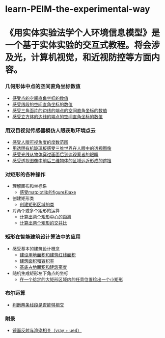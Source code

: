 # learn-PEIM-the-experimental-way

# 《用实体实验法学个人环境信息模型》是一个基于实体实验的交互式教程。将会涉及光，计算机视觉，和近视防控等方面内容。

### 几何形体中点的空间直角坐标数值

- [感受点的空间直角坐标的数值](/chapters/几何形体中点的空间直角坐标数值/感受点的空间直角坐标的数值.md)
- [感受线段的空间直角坐标的数值](/chapters/几何形体中点的空间直角坐标数值/感受线段的空间直角坐标的数值.md)
- [感受三角面片的边线的端点的空间直角坐标的数值](/chapters/几何形体中点的空间直角坐标数值/感受三角面片的边线的端点的空间直角坐标的数值.md)
- [感受立方体的边线的端点的空间直角坐标的数值](/chapters/几何形体中点的空间直角坐标数值/感受立方体的边线的端点的空间直角坐标的数值.md)

### 用双目视觉传感器模仿人眼获取环境点云

- [感受人眼可视角度的度数范围](/chapters/用双目视觉传感器模仿人眼获取环境点云/感受人眼可视角度的度数范围.md)
- [用透明有机玻璃板感受三维世界在人眼中的透视图像](/chapters/用双目视觉传感器模仿人眼获取环境点云/用透明有机玻璃板感受三维世界在人眼中的透视图像.md)
- [感受光线从物体穿过画面后到达观察者的眼睛](/chapters/用双目视觉传感器模仿人眼获取环境点云/感受光线从物体穿过画面后到达观察者的眼睛.md)
- [感受透视图像中前后三维物体的区域远近形成的遮挡](/chapters/用双目视觉传感器模仿人眼获取环境点云/感受透视图像中前后三维物体的区域远近形成的遮挡.md)

### 对矩形的各种操作
- 理解画布和坐标系
	- [感受matplotlib的figure和axe](/chapters/对矩形的各种操作/感受matplotlib的figure和axe.md) 
- 创建矩形类
	- [创建矩形区域的类](/chapters/对矩形的各种操作/创建矩形区域的类.md) 
- 对两个或多个距形的运算
	- [计算出两个矩形中心的距离](/chapters/对矩形的各种操作/计算出两个矩形中心的距离.md)
	- [计算出两个矩形的交并比](/chapters/对矩形的各种操作/计算出两个矩形的交并比.md)

### 矩形在智能建筑设计算法中的应用
- 感受基本的建筑设计概念
	- [建设用地面积和建筑红线面积](/chapters/矩形在智能建筑设计算法中的应用/感受基本的建筑设计概念/建设用地面积和建筑红线面积.md) 
	- [建筑面积和容积率](/chapters/矩形在智能建筑设计算法中的应用/感受基本的建筑设计概念/建筑面积和容积率.md)
	- [基底占地面积和建筑密度](/chapters/矩形在智能建筑设计算法中的应用/感受基本的建筑设计概念/基底占地面积和建筑密度.md) 
- 随机生成矩形左下角点的坐标
	- [在一个给定的大矩形区域内的任意位置绘出一个小矩形](/chapters/矩形在智能建筑设计算法中的应用/随机生成矩形左下角点的坐标/在一个给定的大矩形区域内的任意位置绘出一个小矩形.md)

### 布尔运算
- [判断两条线段是否能够相交](/chapters/布尔运算/判断两条线段是否能够相交.md)

### 附录

- [镜面反射与渲染相关（vray + ue4）](/chapters/.md)




